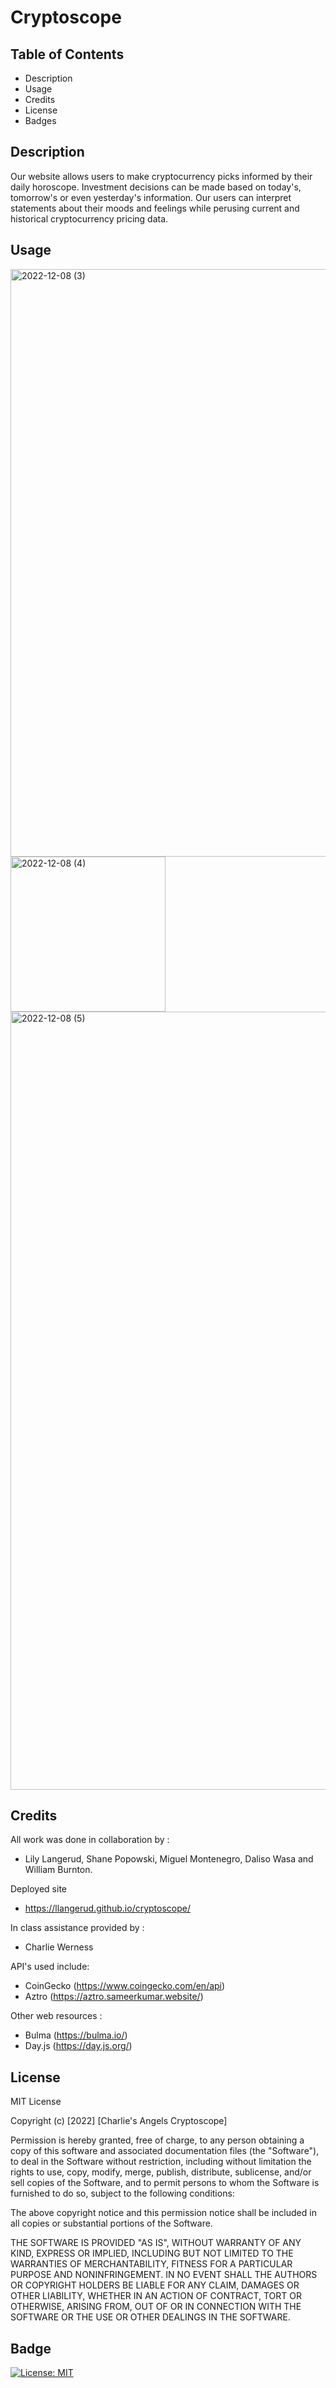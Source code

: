 # Cryptoscope

## Table of Contents 
* Description
* Usage
* Credits
* License
* Badges

## Description
Our website allows users to make cryptocurrency picks informed by their daily horoscope. Investment decisions can be made based on today's, tomorrow's or even yesterday's information. Our users can interpret statements about their moods and feelings while perusing current and historical cryptocurrency pricing data. 


## Usage
<img width="940" alt="2022-12-08 (3)" src="https://user-images.githubusercontent.com/104108239/206606210-4dd86987-afaf-42eb-b2ea-bcf5fbbb96e8.png">
<img width="248" alt="2022-12-08 (4)" src="https://user-images.githubusercontent.com/104108239/206606124-5d326e04-70fa-4542-88e7-deff94d8a0df.png">
<img width="1245" alt="2022-12-08 (5)" src="https://user-images.githubusercontent.com/104108239/206606094-46290a5b-f3c6-4f97-9eb7-9aa2d2b6d7fc.png">




## Credits
All work was done in collaboration by :
* Lily Langerud, Shane Popowski, Miguel Montenegro, Daliso Wasa and William Burnton.

Deployed site
* https://llangerud.github.io/cryptoscope/

In class assistance provided by :
* Charlie Werness

API's used include:
* CoinGecko (https://www.coingecko.com/en/api)
* Aztro (https://aztro.sameerkumar.website/)

Other web resources :
* Bulma (https://bulma.io/)
* Day.js (https://day.js.org/)



## License

MIT License

Copyright (c) [2022] [Charlie's Angels Cryptoscope]

Permission is hereby granted, free of charge, to any person obtaining a copy
of this software and associated documentation files (the "Software"), to deal
in the Software without restriction, including without limitation the rights
to use, copy, modify, merge, publish, distribute, sublicense, and/or sell
copies of the Software, and to permit persons to whom the Software is
furnished to do so, subject to the following conditions:

The above copyright notice and this permission notice shall be included in all
copies or substantial portions of the Software.

THE SOFTWARE IS PROVIDED "AS IS", WITHOUT WARRANTY OF ANY KIND, EXPRESS OR
IMPLIED, INCLUDING BUT NOT LIMITED TO THE WARRANTIES OF MERCHANTABILITY,
FITNESS FOR A PARTICULAR PURPOSE AND NONINFRINGEMENT. IN NO EVENT SHALL THE
AUTHORS OR COPYRIGHT HOLDERS BE LIABLE FOR ANY CLAIM, DAMAGES OR OTHER
LIABILITY, WHETHER IN AN ACTION OF CONTRACT, TORT OR OTHERWISE, ARISING FROM,
OUT OF OR IN CONNECTION WITH THE SOFTWARE OR THE USE OR OTHER DEALINGS IN THE
SOFTWARE.

## Badge
[![License: MIT](https://img.shields.io/badge/License-MIT-yellow.svg)](https://opensource.org/licenses/MIT)
